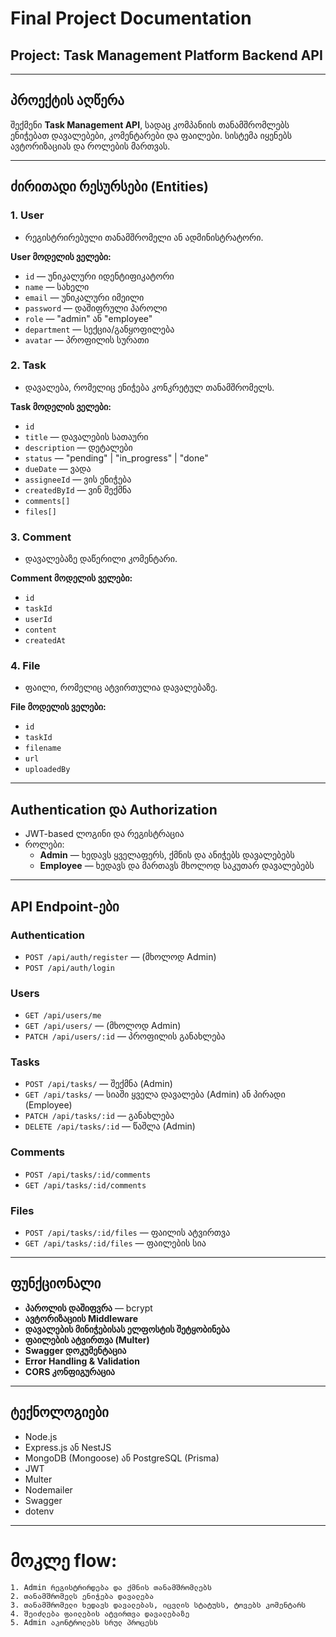 # Final Project Documentation

## Project: Task Management Platform Backend API

---

## პროექტის აღწერა

შექმენი **Task Management API**, სადაც კომპანიის თანამშრომლებს ენიჭებათ დავალებები, კომენტარები და ფაილები. სისტემა იყენებს ავტორიზაციას და როლების მართვას.

---

## ძირითადი რესურსები (Entities)

### 1. User

- რეგისტრირებული თანამშრომელი ან ადმინისტრატორი.

**User მოდელის ველები:**

- `id` — უნიკალური იდენტიფიკატორი
- `name` — სახელი
- `email` — უნიკალური იმეილი
- `password` — დაშიფრული პაროლი
- `role` — "admin" ან "employee"
- `department` — სექცია/განყოფილება
- `avatar` — პროფილის სურათი

### 2. Task

- დავალება, რომელიც ენიჭება კონკრეტულ თანამშრომელს.

**Task მოდელის ველები:**

- `id`
- `title` — დავალების სათაური
- `description` — დეტალები
- `status` — "pending" | "in_progress" | "done"
- `dueDate` — ვადა
- `assigneeId` — ვის ენიჭება
- `createdById` — ვინ შექმნა
- `comments[]`
- `files[]`

### 3. Comment

- დავალებაზე დაწერილი კომენტარი.

**Comment მოდელის ველები:**

- `id`
- `taskId`
- `userId`
- `content`
- `createdAt`

### 4. File

- ფაილი, რომელიც ატვირთულია დავალებაზე.

**File მოდელის ველები:**

- `id`
- `taskId`
- `filename`
- `url`
- `uploadedBy`

---

## Authentication და Authorization

- JWT-based ლოგინი და რეგისტრაცია
- როლები:
  - **Admin** — ხედავს ყველაფერს, ქმნის და ანიჭებს დავალებებს
  - **Employee** — ხედავს და მართავს მხოლოდ საკუთარ დავალებებს

---

## API Endpoint-ები

### Authentication

- `POST /api/auth/register` — (მხოლოდ Admin)
- `POST /api/auth/login`

### Users

- `GET /api/users/me`
- `GET /api/users/` — (მხოლოდ Admin)
- `PATCH /api/users/:id` — პროფილის განახლება

### Tasks

- `POST /api/tasks/` — შექმნა (Admin)
- `GET /api/tasks/` — სიაში ყველა დავალება (Admin) ან პირადი (Employee)
- `PATCH /api/tasks/:id` — განახლება
- `DELETE /api/tasks/:id` — წაშლა (Admin)

### Comments

- `POST /api/tasks/:id/comments`
- `GET /api/tasks/:id/comments`

### Files

- `POST /api/tasks/:id/files` — ფაილის ატვირთვა
- `GET /api/tasks/:id/files` — ფაილების სია

---

## ფუნქციონალი

- **პაროლის დაშიფვრა** — bcrypt
- **ავტორიზაციის Middleware**
- **დავალების მინიჭებისას ელფოსტის შეტყობინება**
- **ფაილების ატვირთვა (Multer)**
- **Swagger დოკუმენტაცია**
- **Error Handling & Validation**
- **CORS კონფიგურაცია**

---

## ტექნოლოგიები

- Node.js
- Express.js ან NestJS
- MongoDB (Mongoose) ან PostgreSQL (Prisma)
- JWT
- Multer
- Nodemailer
- Swagger
- dotenv

---

# მოკლე flow:

```
1. Admin რეგისტრირდება და ქმნის თანამშრომლებს
2. თანამშრომელს ენიჭება დავალება
3. თანამშრომელი ხედავს დავალებას, იცვლის სტატუსს, ტოვებს კომენტარს
4. შეიძლება ფაილების ატვირთვა დავალებაზე
5. Admin აკონტროლებს სრულ პროცესს
```
